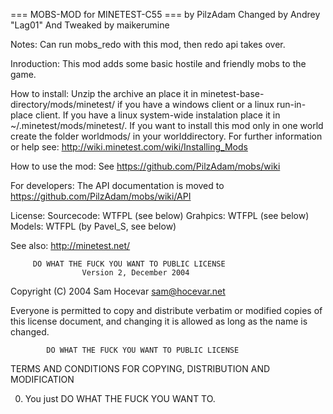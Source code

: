 === MOBS-MOD for MINETEST-C55 ===
by PilzAdam
Changed by Andrey "Lag01"
And Tweaked by maikerumine

Notes:
Can run mobs_redo with this mod, then redo api takes over.

Inroduction:
This mod adds some basic hostile and friendly mobs to the game.

How to install:
Unzip the archive an place it in minetest-base-directory/mods/minetest/
if you have a windows client or a linux run-in-place client. If you have
a linux system-wide instalation place it in ~/.minetest/mods/minetest/.
If you want to install this mod only in one world create the folder
worldmods/ in your worlddirectory.
For further information or help see:
http://wiki.minetest.com/wiki/Installing_Mods

How to use the mod:
See https://github.com/PilzAdam/mobs/wiki

For developers:
The API documentation is moved to https://github.com/PilzAdam/mobs/wiki/API

License:
Sourcecode: WTFPL (see below)
Grahpics: WTFPL (see below)
Models: WTFPL (by Pavel_S, see below)

See also:
http://minetest.net/

         DO WHAT THE FUCK YOU WANT TO PUBLIC LICENSE
                    Version 2, December 2004

 Copyright (C) 2004 Sam Hocevar <sam@hocevar.net>

 Everyone is permitted to copy and distribute verbatim or modified
 copies of this license document, and changing it is allowed as long
 as the name is changed.

            DO WHAT THE FUCK YOU WANT TO PUBLIC LICENSE
   TERMS AND CONDITIONS FOR COPYING, DISTRIBUTION AND MODIFICATION

  0. You just DO WHAT THE FUCK YOU WANT TO. 

